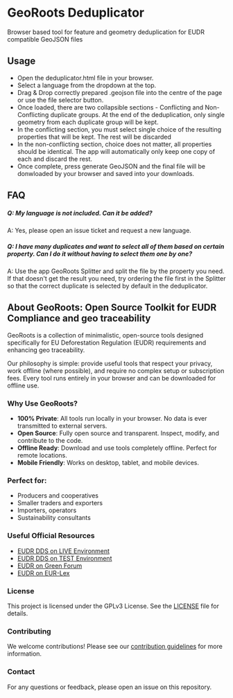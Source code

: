 # GeoRoots Deduplicator
Browser based tool for feature and geometry deduplication for EUDR compatible GeoJSON files

## Usage

* Open the deduplicator.html file in your browser.
* Select a language from the dropdown at the top.
* Drag & Drop correctly prepared .geojson file into the centre of the page or use the file selector button.
* Once loaded, there are two collapsible sections - Conflicting and Non-Conflicting duplicate groups. At the end of the deduplication, only single geometry from each duplicate group will be kept.
* In the conflicting section, you must select single choice of the resulting properties that will be kept. The rest will be discarded
* In the non-conflicting section, choice does not matter, all properties should be identical. The app will automatically only keep one copy of each and discard the rest.
* Once complete, press generate GeoJSON and the final file will be donwloaded by your browser and saved into your downloads.

## FAQ

##### Q: **My language is not included. Can it be added?**
A: Yes, please open an issue ticket and request a new language.

##### Q: **I have many duplicates and want to select all of them based on certain property. Can I do it without having to select them one by one?**
A: Use the app GeoRoots Splitter and split the file by the property you need. If that doesn't get the result you need, try ordering the file first in the Splitter so that the correct duplicate is selected by default in the deduplicator.



## About GeoRoots: Open Source Toolkit for EUDR Compliance and geo traceability

GeoRoots is a collection of minimalistic, open-source tools designed specifically for EU Deforestation Regulation (EUDR) requirements and enhancing geo traceability.

Our philosophy is simple: provide useful tools that respect your privacy, work offline (where possible), and require no complex setup or subscription fees. Every tool runs entirely in your browser and can be downloaded for offline use.

### Why Use GeoRoots?

*   **100% Private**: All tools run locally in your browser. No data is ever transmitted to external servers.
*   **Open Source**: Fully open source and transparent. Inspect, modify, and contribute to the code.
*   **Offline Ready**: Download and use tools completely offline. Perfect for remote locations.
*   **Mobile Friendly**: Works on desktop, tablet, and mobile devices.

### Perfect for:

*   Producers and cooperatives
*   Smaller traders and exporters
*   Importers, operators
*   Sustainability consultants

### Useful Official Resources

*   [EUDR DDS on LIVE Environment](https://eudr.webcloud.ec.europa.eu/tracesnt/)
*   [EUDR DDS on TEST Environment](https://acceptance.eudr.webcloud.ec.europa.eu/tracesnt/)
*   [EUDR on Green Forum](https://green-forum.ec.europa.eu/deforestation-regulation-implementation/information-system-deforestation-regulation_en)
*   [EUDR on EUR-Lex](https://eur-lex.europa.eu/legal-content/EN/HIS/?uri=CELEX:52024PC0452)

### License

This project is licensed under the GPLv3 License. See the [LICENSE](LICENSE) file for details.

### Contributing

We welcome contributions! Please see our [contribution guidelines](CONTRIBUTING.md) for more information.


### Contact

For any questions or feedback, please open an issue on this repository.
